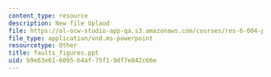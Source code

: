 ```yaml
---
content_type: resource
description: New file Uplaod
file: https://ol-ocw-studio-app-qa.s3.amazonaws.com/courses/res-6-004-principles-of-computer-system-design-an-introduction-spring-2009/b9e63e616095b4af75f19df7e842c66e_faults_figures.ppt
file_type: application/vnd.ms-powerpoint
resourcetype: Other
title: faults_figures.ppt
uid: b9e63e61-6095-b4af-75f1-9df7e842c66e
---
```


